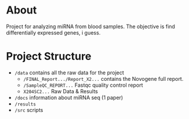 # About

Project for analyzing miRNA from blood samples. The objective is find differentially expressed genes, i guess.

# Project Structure

- `/data` contains all the raw data for the project
  - `/FINAL_Report.../Report_X2...` contains the Novogene full report.
  - `/SampleQC_REPORT...` Fastqc quality control report
  - `X204SC2...` Raw Data & Results
- `/docs` information about miRNA seq (1 paper)
- `/results`
- `/src` scripts